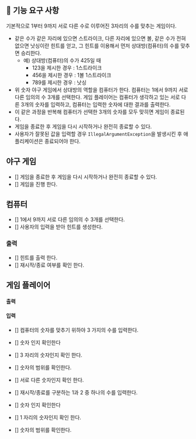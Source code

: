 ## 🚀 기능 요구 사항

기본적으로 1부터 9까지 서로 다른 수로 이루어진 3자리의 수를 맞추는 게임이다.

- 같은 수가 같은 자리에 있으면 스트라이크, 다른 자리에 있으면 볼, 같은 수가 전혀 없으면 낫싱이란 힌트를 얻고, 그 힌트를 이용해서 먼저 상대방(컴퓨터)의 수를 맞추면 승리한다.
    - 예) 상대방(컴퓨터)의 수가 425일 때
        - 123을 제시한 경우 : 1스트라이크
        - 456을 제시한 경우 : 1볼 1스트라이크
        - 789를 제시한 경우 : 낫싱
- 위 숫자 야구 게임에서 상대방의 역할을 컴퓨터가 한다. 컴퓨터는 1에서 9까지 서로 다른 임의의 수 3개를 선택한다. 게임 플레이어는 컴퓨터가 생각하고 있는 서로 다른 3개의 숫자를 입력하고, 컴퓨터는 입력한 숫자에 대한
  결과를 출력한다.
- 이 같은 과정을 반복해 컴퓨터가 선택한 3개의 숫자를 모두 맞히면 게임이 종료된다.
- 게임을 종료한 후 게임을 다시 시작하거나 완전히 종료할 수 있다.
- 사용자가 잘못된 값을 입력할 경우 `IllegalArgumentException`을 발생시킨 후 애플리케이션은 종료되어야 한다.


## 야구 게임
-   [] 게임을 종료한 후 게임을 다시 시작하거나 완전히 종료할 수 있다.
-   [] 게임을 진행 한다.

## 컴퓨터
-   [] 1에서 9까지 서로 다른 임의의 수 3개를 선택한다.
-   [] 사용자의 입력을 받아 힌트를 생성한다. 

### 출력
-   [] 힌트를 출력 한다.
-   [] 재시작/종료 여부를 확인 한다.
          

## 게임 플레이어

#### 출력
    
#### 입력
-   []  컴퓨터의 숫자를 맞추기 위하야 3 가지의 수를 입력한다.
-   [] 숫자 인지 확인한다
-   [] 3 자리의 숫자인지 확인 한다.
-   [] 숫자의 범위를 확인한다.
-   [] 서로 다른 숫자인지 확인 한다.

-   []  재시작/종료를 구분하는 1과 2 중 하나의 수를 입력한다.
-   [] 숫자 인지 확인한다
-   [] 1 자리의 숫자인지 확인 한다.
-   [] 숫자의 범위를 확인한다.
    
